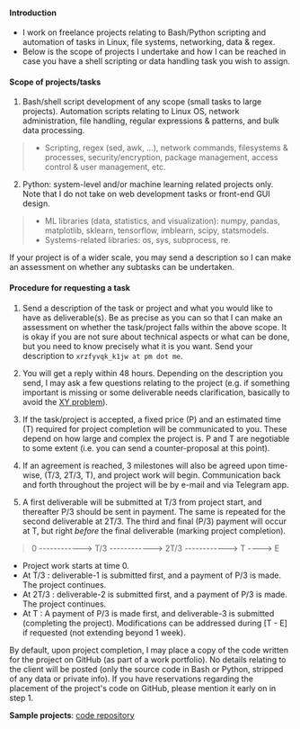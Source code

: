 #### Introduction

- I work on freelance projects relating to Bash/Python scripting and automation of tasks in Linux, file systems, networking, data & regex.
- Below is the scope of projects I undertake and how I can be reached in case you have a shell scripting or data handling task you wish to assign.

#### Scope of projects/tasks

1. Bash/shell script development of any scope (small tasks to large projects). Automation scripts relating to Linux OS, network administration, file handling, regular expressions & patterns, and bulk data processing.
> - Scripting, regex (sed, awk, ...), network commands, filesystems & processes, security/encryption, package management, access control & user management, etc.
 
2. Python: system-level and/or machine learning related projects only. Note that I do not take on web development tasks or front-end GUI design.
> - ML libraries (data, statistics, and visualization): numpy, pandas, matplotlib, sklearn, tensorflow, imblearn, scipy, statsmodels.
> - Systems-related libraries: os, sys, subprocess, re.

If your project is of a wider scale, you may send a description so I can make an assessment on whether any subtasks can be undertaken.

#### Procedure for requesting a task

1. Send a description of the task or project and what you would like to have as deliverable(s). Be as precise as you can so that I can make an assessment on whether the task/project falls within the above scope. It is okay if you are not sure about technical aspects or what can be done, but you need to know precisely what it is you want. Send your description to `xrzfyvqk_k1jw at pm dot me`.

2. You will get a reply within 48 hours. Depending on the description you send, I may ask a few questions relating to the project (e.g. if something important is missing or some deliverable needs clarification, basically to avoid the <a class="external reference" href="https://en.wikipedia.org/wiki/XY_problem">XY problem</a>).

3. If the task/project is accepted, a fixed price (P) and an estimated time (T) required for project completion will be communicated to you. These depend on how large and complex the project is. P and T are negotiable to some extent (i.e. you can send a counter-proposal at this point).

4. If an agreement is reached, 3 milestones will also be agreed upon time-wise, (T/3, 2T/3, T), and project work will begin. Communication back and forth throughout the project will be by e-mail and via Telegram app.

5. A first deliverable will be submitted at T/3 from project start, and thereafter P/3 should be sent in payment. The same is repeated for the second deliverable at 2T/3. The third and final (P/3) payment will occur at T, but right _before_ the final deliverable (marking project completion).

> 0 ------------> T/3 ------------> 2T/3 ------------> T ----> E

- Project work starts at time 0.
- At T/3  : deliverable-1 is submitted first, and a payment of P/3 is made. The project continues.
- At 2T/3 : deliverable-2 is submitted first, and a payment of P/3 is made. The project continues.
- At T    : A payment of P/3 is made first, and deliverable-3 is submitted (completing the project). Modifications can be addressed during [T - E] if requested (not extending beyond 1 week).

By default, upon project completion, I may place a copy of the code written for the project on GitHub (as part of a work portfolio). No details relating to the client will be posted (only the source code in Bash or Python, stripped of any data or private info). If you have reservations regarding the placement of the project's code on GitHub, please mention it early on in step 1.

**Sample projects**: <a class="external reference" href="https://github.com/thln2ejz">code repository</a>
